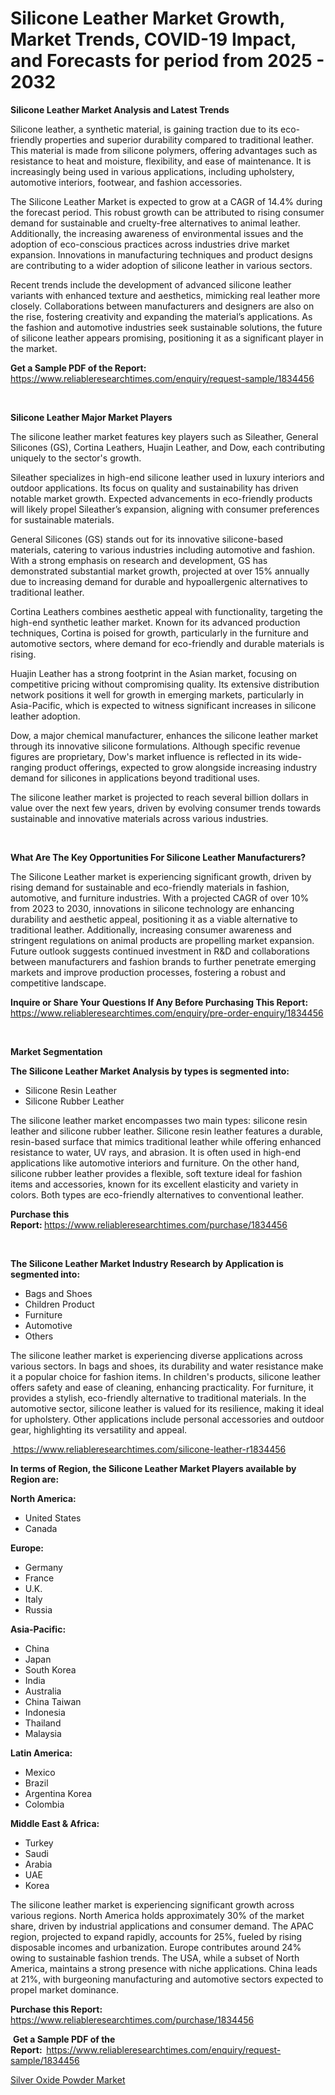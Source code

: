 <p><h1>Silicone Leather Market Growth, Market Trends, COVID-19 Impact, and Forecasts for period from 2025 - 2032</h1></p><p><strong>Silicone Leather Market Analysis and Latest Trends</strong></p>
<p><p>Silicone leather, a synthetic material, is gaining traction due to its eco-friendly properties and superior durability compared to traditional leather. This material is made from silicone polymers, offering advantages such as resistance to heat and moisture, flexibility, and ease of maintenance. It is increasingly being used in various applications, including upholstery, automotive interiors, footwear, and fashion accessories.</p><p>The Silicone Leather Market is expected to grow at a CAGR of 14.4% during the forecast period. This robust growth can be attributed to rising consumer demand for sustainable and cruelty-free alternatives to animal leather. Additionally, the increasing awareness of environmental issues and the adoption of eco-conscious practices across industries drive market expansion. Innovations in manufacturing techniques and product designs are contributing to a wider adoption of silicone leather in various sectors.</p><p>Recent trends include the development of advanced silicone leather variants with enhanced texture and aesthetics, mimicking real leather more closely. Collaborations between manufacturers and designers are also on the rise, fostering creativity and expanding the material’s applications. As the fashion and automotive industries seek sustainable solutions, the future of silicone leather appears promising, positioning it as a significant player in the market.</p></p>
<p><strong>Get a Sample PDF of the Report:&nbsp;</strong> <a href="https://www.reliableresearchtimes.com/enquiry/request-sample/1834456?utm_campaign=2237&utm_medium=2&utm_source=Github&utm_content=ia&utm_term=02042025&utm_id=silicone-leather">https://www.reliableresearchtimes.com/enquiry/request-sample/1834456</a></p>
<p>&nbsp;</p>
<p><strong>Silicone Leather Major Market Players</strong></p>
<p><p>The silicone leather market features key players such as Sileather, General Silicones (GS), Cortina Leathers, Huajin Leather, and Dow, each contributing uniquely to the sector's growth. </p><p>Sileather specializes in high-end silicone leather used in luxury interiors and outdoor applications. Its focus on quality and sustainability has driven notable market growth. Expected advancements in eco-friendly products will likely propel Sileather’s expansion, aligning with consumer preferences for sustainable materials.</p><p>General Silicones (GS) stands out for its innovative silicone-based materials, catering to various industries including automotive and fashion. With a strong emphasis on research and development, GS has demonstrated substantial market growth, projected at over 15% annually due to increasing demand for durable and hypoallergenic alternatives to traditional leather.</p><p>Cortina Leathers combines aesthetic appeal with functionality, targeting the high-end synthetic leather market. Known for its advanced production techniques, Cortina is poised for growth, particularly in the furniture and automotive sectors, where demand for eco-friendly and durable materials is rising.</p><p>Huajin Leather has a strong footprint in the Asian market, focusing on competitive pricing without compromising quality. Its extensive distribution network positions it well for growth in emerging markets, particularly in Asia-Pacific, which is expected to witness significant increases in silicone leather adoption.</p><p>Dow, a major chemical manufacturer, enhances the silicone leather market through its innovative silicone formulations. Although specific revenue figures are proprietary, Dow's market influence is reflected in its wide-ranging product offerings, expected to grow alongside increasing industry demand for silicones in applications beyond traditional uses.</p><p>The silicone leather market is projected to reach several billion dollars in value over the next few years, driven by evolving consumer trends towards sustainable and innovative materials across various industries.</p></p>
<p>&nbsp;</p>
<p><strong>What Are The Key Opportunities For Silicone Leather Manufacturers?</strong></p>
<p><p>The Silicone Leather market is experiencing significant growth, driven by rising demand for sustainable and eco-friendly materials in fashion, automotive, and furniture industries. With a projected CAGR of over 10% from 2023 to 2030, innovations in silicone technology are enhancing durability and aesthetic appeal, positioning it as a viable alternative to traditional leather. Additionally, increasing consumer awareness and stringent regulations on animal products are propelling market expansion. Future outlook suggests continued investment in R&D and collaborations between manufacturers and fashion brands to further penetrate emerging markets and improve production processes, fostering a robust and competitive landscape.</p></p>
<p><strong>Inquire or Share Your Questions If Any Before Purchasing This Report:</strong> <a href="https://www.reliableresearchtimes.com/enquiry/pre-order-enquiry/1834456?utm_campaign=2237&utm_medium=2&utm_source=Github&utm_content=ia&utm_term=02042025&utm_id=silicone-leather">https://www.reliableresearchtimes.com/enquiry/pre-order-enquiry/1834456</a></p>
<p>&nbsp;</p>
<p><strong>Market Segmentation</strong></p>
<p><strong>The Silicone Leather Market Analysis by types is segmented into:</strong></p>
<p><ul><li>Silicone Resin Leather</li><li>Silicone Rubber Leather</li></ul></p>
<p><p>The silicone leather market encompasses two main types: silicone resin leather and silicone rubber leather. Silicone resin leather features a durable, resin-based surface that mimics traditional leather while offering enhanced resistance to water, UV rays, and abrasion. It is often used in high-end applications like automotive interiors and furniture. On the other hand, silicone rubber leather provides a flexible, soft texture ideal for fashion items and accessories, known for its excellent elasticity and variety in colors. Both types are eco-friendly alternatives to conventional leather.</p></p>
<p><strong>Purchase this Report:&nbsp;</strong><a href="https://www.reliableresearchtimes.com/purchase/1834456?utm_campaign=2237&utm_medium=2&utm_source=Github&utm_content=ia&utm_term=02042025&utm_id=silicone-leather">https://www.reliableresearchtimes.com/purchase/1834456</a></p>
<p>&nbsp;</p>
<p><strong>The Silicone Leather Market Industry Research by Application is segmented into:</strong></p>
<p><ul><li>Bags and Shoes</li><li>Children Product</li><li>Furniture</li><li>Automotive</li><li>Others</li></ul></p>
<p><p>The silicone leather market is experiencing diverse applications across various sectors. In bags and shoes, its durability and water resistance make it a popular choice for fashion items. In children's products, silicone leather offers safety and ease of cleaning, enhancing practicality. For furniture, it provides a stylish, eco-friendly alternative to traditional materials. In the automotive sector, silicone leather is valued for its resilience, making it ideal for upholstery. Other applications include personal accessories and outdoor gear, highlighting its versatility and appeal.</p></p>
<p><a href="https://www.reliableresearchtimes.com/silicone-leather-r1834456?utm_campaign=2237&utm_medium=2&utm_source=Github&utm_content=ia&utm_term=02042025&utm_id=silicone-leather">&nbsp;https://www.reliableresearchtimes.com/silicone-leather-r1834456</a></p>
<p><strong>In terms of Region, the Silicone Leather Market Players available by Region are:</strong></p>
<p>
    <p> <strong> North America: </strong>
        <ul>
            <li>United States</li>
            <li>Canada</li>
        </ul>
        </p> 
    <p> <strong> Europe: </strong>
        <ul>
            <li>Germany</li>
            <li>France</li>
            <li>U.K.</li>
            <li>Italy</li>
            <li>Russia</li>
        </ul>
        </p> 
    <p> <strong> Asia-Pacific: </strong>
        <ul>
            <li>China</li>
            <li>Japan</li>
            <li>South Korea</li>
            <li>India</li>
            <li>Australia</li>
            <li>China Taiwan</li>
            <li>Indonesia</li>
            <li>Thailand</li>
            <li>Malaysia</li>
        </ul>
        </p> 
    <p> <strong> Latin America: </strong>
        <ul>
            <li>Mexico</li>
            <li>Brazil</li>
            <li>Argentina Korea</li>
            <li>Colombia</li>
        </ul>
        </p> 
    <p> <strong> Middle East & Africa: </strong>
        <ul>
            <li>Turkey</li>
            <li>Saudi</li>
            <li>Arabia</li>
            <li>UAE</li>
            <li>Korea</li>
        </ul>
    </p>
    </p>
<p><p>The silicone leather market is experiencing significant growth across various regions. North America holds approximately 30% of the market share, driven by industrial applications and consumer demand. The APAC region, projected to expand rapidly, accounts for 25%, fueled by rising disposable incomes and urbanization. Europe contributes around 24% owing to sustainable fashion trends. The USA, while a subset of North America, maintains a strong presence with niche applications. China leads at 21%, with burgeoning manufacturing and automotive sectors expected to propel market dominance.</p></p>
<p><strong>Purchase this Report: </strong><a href="https://www.reliableresearchtimes.com/purchase/1834456?utm_campaign=2237&utm_medium=2&utm_source=Github&utm_content=ia&utm_term=02042025&utm_id=silicone-leather">https://www.reliableresearchtimes.com/purchase/1834456</a></p>
<p>&nbsp;<strong>Get a Sample PDF of the Report:&nbsp;&nbsp;</strong><a href="https://www.reliableresearchtimes.com/enquiry/request-sample/1834456?utm_campaign=2237&utm_medium=2&utm_source=Github&utm_content=ia&utm_term=02042025&utm_id=silicone-leather">https://www.reliableresearchtimes.com/enquiry/request-sample/1834456</a></p>
<p><strong></strong></p>
<p><p><a href="https://github.com/mcfred89/Market-Research-Report-List-1/blob/main/silver-oxide-powder-market.md?utm_campaign=2237&utm_medium=2&utm_source=Github&utm_content=ia&utm_term=02042025&utm_id=silicone-leather">Silver Oxide Powder Market</a></p></p>